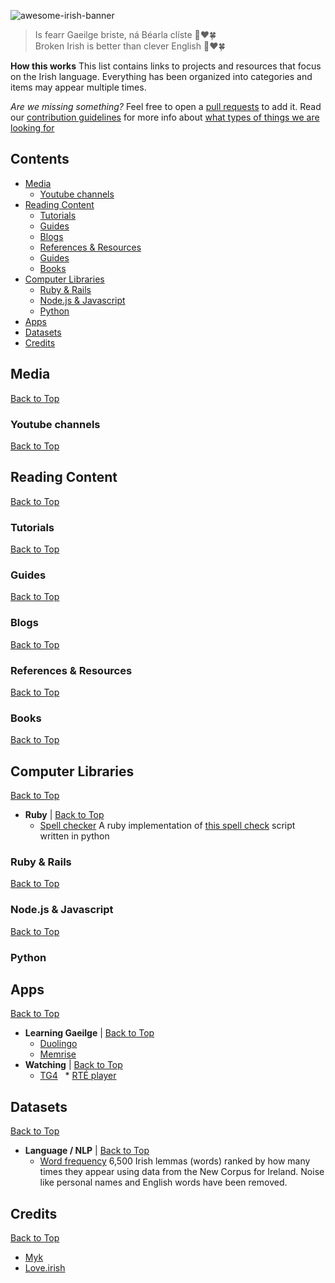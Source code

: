 ![awesome-irish-banner](https://user-images.githubusercontent.com/1305776/39796597-3e7f3d34-530c-11e8-9b52-b472034e5f4d.png)

> Is fearr Gaeilge briste, ná Béarla clíste 👏❤️🍀  
> Broken Irish is better than clever English 👏❤️🍀 

**How this works**
This list contains links to projects and resources that focus on the Irish language. Everything has been organized into categories and items may appear multiple times.

*Are we missing something?* Feel free to open a [pull requests](https://github.com/mklemme/awesome-irish/pulls) to add it. Read our [contribution guidelines](contributing.md) for more info about [what types of things we are looking for](contributing.md#accepted-items)

## Contents
- [Media](#reading-content)
  - [Youtube channels](#tutorials)
- [Reading Content](#reading-content)
  - [Tutorials](#tutorials)
  - [Guides](#guides)
  - [Blogs](#blogs)
  - [References & Resources](#references)
  - [Guides](#online-courses)
  - [Books](#books)
- [Computer Libraries](#libraries)
  - [Ruby & Rails](#ruby)
  - [Node.js & Javascript](#node)
  - [Python](#ruby)
- [Apps](#apps)
- [Datasets](#datasets)
- [Credits](#credits)

## Media
[Back to Top](#contents)
### Youtube channels
[Back to Top](#contents)
## Reading Content
[Back to Top](#contents)
### Tutorials
[Back to Top](#contents)
### Guides
[Back to Top](#contents)
### Blogs
[Back to Top](#contents)
### References & Resources
[Back to Top](#contents)
### Books
[Back to Top](#contents)
## Computer Libraries
[Back to Top](#contents)
 * <a id="ruby">**Ruby**</a> | [Back to Top](#contents)
   * [Spell checker](https://github.com/love-irish/spellchecker/) A ruby implementation of [this spell check](http://norvig.com/spell-correct.html) script written in python
### Ruby & Rails
[Back to Top](#contents)
### Node.js & Javascript
[Back to Top](#contents)
### Python
## Apps

[Back to Top](#contents)
 * <a id="learning">**Learning Gaeilge**</a> | [Back to Top](#contents)
   * [Duolingo](https://duolingo.com/) 
   * [Memrise](https://memrise.com/) 
* <a id="watching-content">**Watching**</a> | [Back to Top](#contents)
   * [TG4](https://www.tg4.ie/en/player/home/) 
   * [RTÉ player](https://www.rte.ie/player/assets/watch/) 
   
## Datasets
[Back to Top](#contents)

* <a id="language-datasets">**Language / NLP**</a> | [Back to Top](#contents)
   * [Word frequency](http://www.lexiconista.com/datasets/frequency-ga/) 6,500 Irish lemmas (words) ranked by how many times they appear using data from the New Corpus for Ireland. Noise like personal names and English words have been removed.

## Credits
[Back to Top](#contents)

* [Myk](https://github.com/mklemme) 
* [Love.irish](https://github.com/love-irish)
 
